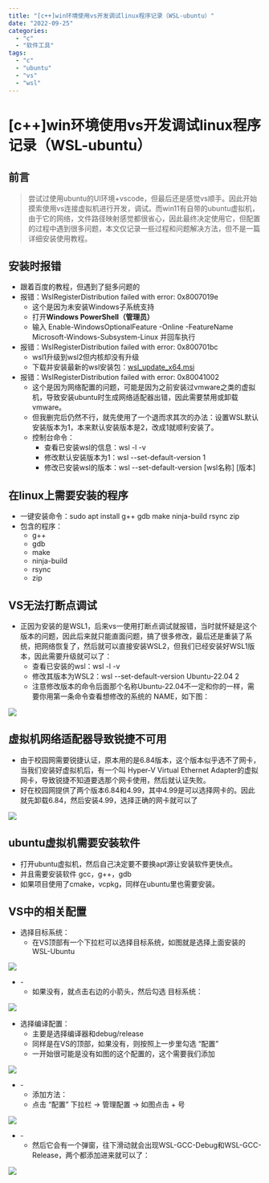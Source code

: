 ```yaml
---
title: "[c++]win环境使用vs开发调试linux程序记录（WSL-ubuntu）"
date: "2022-09-25"
categories: 
  - "c"
  - "软件工具"
tags: 
  - "c"
  - "ubuntu"
  - "vs"
  - "wsl"
---
```

# [c++]win环境使用vs开发调试linux程序记录（WSL-ubuntu）

## 前言

> 尝试过使用ubuntu的UI环境+vscode，但最后还是感觉vs顺手。因此开始摸索使用vs连接虚拟机进行开发，调试。而win11有自带的ubuntu虚拟机，由于它的网络，文件路径映射感觉都很省心，因此最终决定使用它，但配置的过程中遇到很多问题，本文仅记录一些过程和问题解决方法，但不是一篇详细安装使用教程。

## 安装时报错

- 跟着百度的教程，但遇到了挺多问题的
- 报错：WslRegisterDistribution failed with error: 0x8007019e
    - 这个是因为未安装Windows子系统支持
    - 打开**Windows PowerShell（管理员）**
    - 输入 Enable-WindowsOptionalFeature -Online -FeatureName Microsoft-Windows-Subsystem-Linux 并回车执行
- 报错：WslRegisterDistribution failed with error: 0x800701bc
    - wsl1升级到wsl2但内核却没有升级
    - 下载并安装最新的wsl安装包：[wsl\_update\_x64.msi](https://wslstorestorage.blob.core.windows.net/wslblob/wsl_update_x64.msi)
- 报错：WslRegisterDistribution failed with error: 0x80041002
    - 这个是因为网络配置的问题，可能是因为之前安装过vmware之类的虚拟机，导致安装ubuntu时生成网络适配器出错，因此需要禁用或卸载vmware。
    - 但我删完后仍然不行，就先使用了一个退而求其次的办法：设置WSL默认安装版本为1，本来默认安装版本是2，改成1就顺利安装了。
    - 控制台命令：
        - 查看已安装wsl的信息：wsl -l -v
        - 修改默认安装版本为1：wsl --set-default-version 1
        - 修改已安装wsl的版本：wsl --set-default-version \[wsl名称\] \[版本\]

## 在linux上需要安装的程序

- 一键安装命令：sudo apt install g++ gdb make ninja-build rsync zip
- 包含的程序：
    - g++
    - gdb
    - make
    - ninja-build
    - rsync
    - zip

## VS无法打断点调试

- 正因为安装的是WSL1，后来vs一使用打断点调试就报错，当时就怀疑是这个版本的问题，因此后来就只能直面问题，搞了很多修改，最后还是重装了系统，把网络恢复了，然后就可以直接安装WSL2，但我们已经安装好WSL1版本，因此需要升级就可以了：
    - 查看已安装的wsl：wsl -l -v
    - 修改其版本为WSL2：wsl --set-default-version Ubuntu-22.04 2
    - 注意修改版本的命令后面那个名称Ubuntu-22.04不一定和你的一样，需要你用第一条命令查看想修改的系统的 NAME，如下图：

![](images/image-5.png)

## 虚拟机网络适配器导致锐捷不可用

- 由于校园网需要锐捷认证，原本用的是6.84版本，这个版本似乎选不了网卡，当我们安装好虚拟机后，有一个叫 Hyper-V Virtual Ethernet Adapter的虚拟网卡，导致锐捷不知道要选那个网卡使用，然后就认证失败。
- 好在校园网提供了两个版本6.84和4.99，其中4.99是可以选择网卡的。因此就先卸载6.84，然后安装4.99，选择正确的网卡就可以了

![](images/image-7.png)

## ubuntu虚拟机需要安装软件

- 打开ubuntu虚拟机，然后自己决定要不要换apt源让安装软件更快点。
- 并且需要安装软件 gcc，g++，gdb
- 如果项目使用了cmake，vcpkg，同样在ubuntu里也需要安装。

## VS中的相关配置

- 选择目标系统：
    - 在VS顶部有一个下拉栏可以选择目标系统，如图就是选择上面安装的WSL-Ubuntu

![](images/image-8-1024x56.png)

- \-
    - 如果没有，就点击右边的小箭头，然后勾选 目标系统：

![](images/image-10-1024x601.png)

- 选择编译配置：
    - 主要是选择编译器和debug/release
    - 同样是在VS的顶部，如果没有，则按照上一步里勾选 “配置”
    - 一开始很可能是没有如图的这个配置的，这个需要我们添加

![](images/image-9-1024x52.png)

- \-
    - 添加方法：
    - 点击 “配置” 下拉栏 -> 管理配置 -> 如图点击 + 号

![](images/image-11-1024x605.png)

- \-
    - 然后它会有一个弹窗，往下滑动就会出现WSL-GCC-Debug和WSL-GCC-Release，两个都添加进来就可以了：

![](images/image-13.png)
